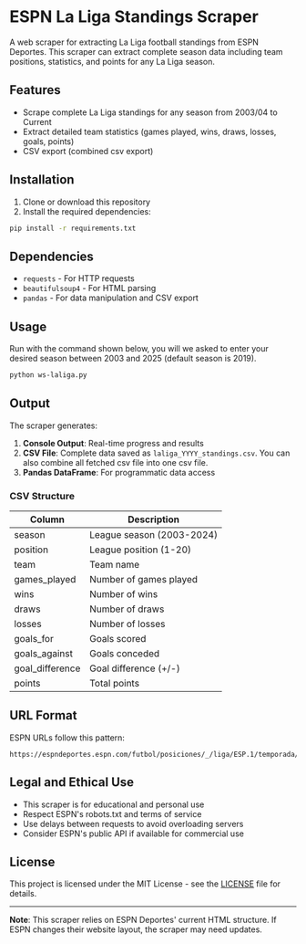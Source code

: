# ESPN La Liga Standings Scraper

A web scraper for extracting La Liga football standings from ESPN Deportes. This scraper can extract complete season data including team positions, statistics, and points for any La Liga season.

## Features

- Scrape complete La Liga standings for any season from 2003/04 to Current
- Extract detailed team statistics (games played, wins, draws, losses, goals, points)
- CSV export (combined csv export)


## Installation

1. Clone or download this repository
2. Install the required dependencies:

```bash
pip install -r requirements.txt
```

## Dependencies

- `requests` - For HTTP requests
- `beautifulsoup4` - For HTML parsing
- `pandas` - For data manipulation and CSV export

## Usage

Run with the command shown below, you will we asked to enter your desired season between 2003 and 2025 (default season is 2019).

```bash
python ws-laliga.py
```

## Output

The scraper generates:

1. **Console Output**: Real-time progress and results
2. **CSV File**: Complete data saved as `laliga_YYYY_standings.csv`. You can also combine all fetched csv file into one csv file.
3. **Pandas DataFrame**: For programmatic data access

### CSV Structure

| Column | Description |
|--------|-------------|
| season | League season (2003-2024)
| position | League position (1-20) |
| team | Team name |
| games_played | Number of games played |
| wins | Number of wins |
| draws | Number of draws |
| losses | Number of losses |
| goals_for | Goals scored |
| goals_against | Goals conceded |
| goal_difference | Goal difference (+/-) |
| points | Total points |

## URL Format

ESPN URLs follow this pattern:
```
https://espndeportes.espn.com/futbol/posiciones/_/liga/ESP.1/temporada/{YEAR}
```

## Legal and Ethical Use

- This scraper is for educational and personal use
- Respect ESPN's robots.txt and terms of service
- Use delays between requests to avoid overloading servers
- Consider ESPN's public API if available for commercial use

## License

This project is licensed under the MIT License - see the [LICENSE](LICENSE) file for details.

---

**Note**: This scraper relies on ESPN Deportes' current HTML structure. If ESPN changes their website layout, the scraper may need updates.
